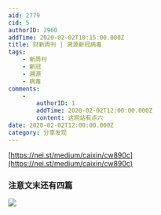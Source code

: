 ```yaml
---
aid: 2779
cid: 5
authorID: 2960
addTime: 2020-02-02T10:15:00.000Z
title: 财新周刊 | 溯源新冠病毒
tags:
    - 新周刊
    - 新冠
    - 溯源
    - 病毒
comments:
    -
        authorID: 1
        addTime: 2020-02-02T12:00:00.000Z
        content: 这网站有点六
date: 2020-02-02T12:00:00.000Z
category: 分享发现
---
```


[https://nei.st/medium/caixin/cw890c](https://nei.st/medium/caixin/cw890c)

### [](#%E6%B3%A8%E6%84%8F%E6%96%87%E6%9C%AB%E8%BF%98%E6%9C%89%E5%9B%9B%E7%AF%87)注意文末还有四篇

![](https://telegra.ph/file/807a03b7bad318d5c6e0e.png)
